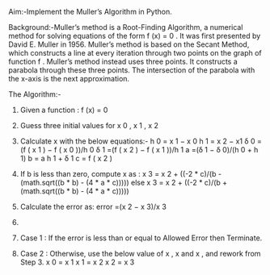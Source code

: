 Aim:-Implement the Muller’s Algorithm in Python.

Background:-Muller’s method is a Root-Finding Algorithm, a numerical method for solving
equations of the form f (x) = 0 . It was first presented by David E. Muller in 1956.
Muller’s method is based on the Secant Method, which constructs a line at every
iteration through two points on the graph of function f .
Muller’s method instead uses three points. It constructs a parabola through these
three points. The intersection of the parabola with the x-axis is the next
approximation.

The Algorithm:-
1. Given a function :
f (x) = 0
2. Guess three initial values for
x 0 , x 1 , x 2
3. Calculate x with the below equations:-
h 0 = x 1 − x 0
h 1 = x 2 − x1
δ 0 =(f ( x 1 ) − f ( x 0 ))/h 0
δ 1 =(f ( x 2 ) − f ( x 1 ))/h 1
a =(δ 1 − δ 0)/(h 0 + h 1)
b = a h 1 + δ 1
c = f ( x 2 )
4. If b is less than zero, compute x as :
 x 3 = x 2 + ((-2 * c)/(b - (math.sqrt((b * b) - (4 * a * c)))))
else
 x 3 = x 2 + ((-2 * c)/(b + (math.sqrt((b * b) - (4 * a * c)))))

5. Calculate the error as:
error =(x 2 − x 3)/x 3
6.
1. Case 1 : If the error is less than or equal to Allowed Error then
Terminate.
2. Case 2 : Otherwise, use the below value of x , x and x , and rework
from Step 3.
x 0 = x 1
x 1 = x 2
x 2 = x 3
